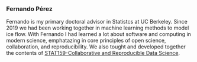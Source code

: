 ### Fernando Pérez 

Fernando is my primary doctoral advisor in Statistcs at UC Berkeley. 
Since 2019 we had been working together in machine learning methods to model ice flow. 
With Fernando I had learned a lot about software and computing in modern science, emphatazing in core principles of open science, collaboration, and reproducibility.
We also tought and developed together the contents of [STAT159-Collaborative and Reproducible Data Science](https://ucb-stat-159-s23.github.io/site/). 